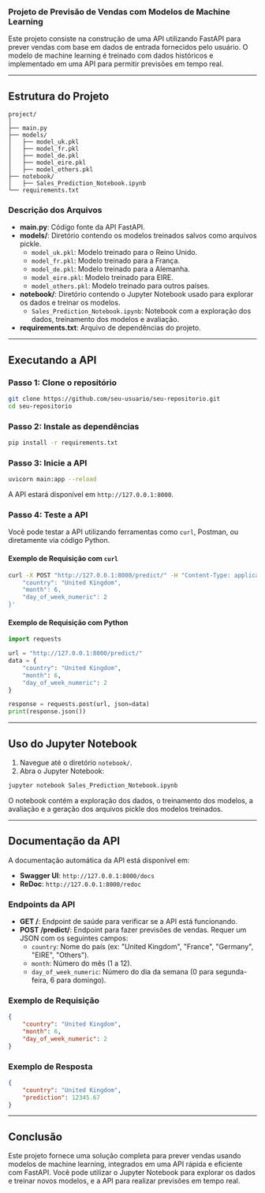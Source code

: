 ### Projeto de Previsão de Vendas com Modelos de Machine Learning

Este projeto consiste na construção de uma API utilizando FastAPI para prever vendas com base em dados de entrada fornecidos pelo usuário. O modelo de machine learning é treinado com dados históricos e implementado em uma API para permitir previsões em tempo real.

---

## Estrutura do Projeto

```
project/
│
├── main.py
├── models/
│   ├── model_uk.pkl
│   ├── model_fr.pkl
│   ├── model_de.pkl
│   ├── model_eire.pkl
│   ├── model_others.pkl
├── notebook/
│   ├── Sales_Prediction_Notebook.ipynb
└── requirements.txt
```

### Descrição dos Arquivos

- **main.py**: Código fonte da API FastAPI.
- **models/**: Diretório contendo os modelos treinados salvos como arquivos pickle.
  - `model_uk.pkl`: Modelo treinado para o Reino Unido.
  - `model_fr.pkl`: Modelo treinado para a França.
  - `model_de.pkl`: Modelo treinado para a Alemanha.
  - `model_eire.pkl`: Modelo treinado para EIRE.
  - `model_others.pkl`: Modelo treinado para outros países.
- **notebook/**: Diretório contendo o Jupyter Notebook usado para explorar os dados e treinar os modelos.
  - `Sales_Prediction_Notebook.ipynb`: Notebook com a exploração dos dados, treinamento dos modelos e avaliação.
- **requirements.txt**: Arquivo de dependências do projeto.

---

## Executando a API

### Passo 1: Clone o repositório

```sh
git clone https://github.com/seu-usuario/seu-repositorio.git
cd seu-repositorio
```

### Passo 2: Instale as dependências

```sh
pip install -r requirements.txt
```

### Passo 3: Inicie a API

```sh
uvicorn main:app --reload
```

A API estará disponível em `http://127.0.0.1:8000`.

### Passo 4: Teste a API

Você pode testar a API utilizando ferramentas como `curl`, Postman, ou diretamente via código Python.

#### Exemplo de Requisição com `curl`

```sh
curl -X POST "http://127.0.0.1:8000/predict/" -H "Content-Type: application/json" -d '{
    "country": "United Kingdom",
    "month": 6,
    "day_of_week_numeric": 2
}'
```

#### Exemplo de Requisição com Python

```python
import requests

url = "http://127.0.0.1:8000/predict/"
data = {
    "country": "United Kingdom",
    "month": 6,
    "day_of_week_numeric": 2
}

response = requests.post(url, json=data)
print(response.json())
```

---

## Uso do Jupyter Notebook

1. Navegue até o diretório `notebook/`.
2. Abra o Jupyter Notebook:

```sh
jupyter notebook Sales_Prediction_Notebook.ipynb
```

O notebook contém a exploração dos dados, o treinamento dos modelos, a avaliação e a geração dos arquivos pickle dos modelos treinados.

---

## Documentação da API

A documentação automática da API está disponível em:

- **Swagger UI**: `http://127.0.0.1:8000/docs`
- **ReDoc**: `http://127.0.0.1:8000/redoc`

### Endpoints da API

- **GET /**: Endpoint de saúde para verificar se a API está funcionando.
- **POST /predict/**: Endpoint para fazer previsões de vendas. Requer um JSON com os seguintes campos:
  - `country`: Nome do país (ex: "United Kingdom", "France", "Germany", "EIRE", "Others").
  - `month`: Número do mês (1 a 12).
  - `day_of_week_numeric`: Número do dia da semana (0 para segunda-feira, 6 para domingo).

### Exemplo de Requisição

```json
{
    "country": "United Kingdom",
    "month": 6,
    "day_of_week_numeric": 2
}
```

### Exemplo de Resposta

```json
{
    "country": "United Kingdom",
    "prediction": 12345.67
}
```

---

## Conclusão

Este projeto fornece uma solução completa para prever vendas usando modelos de machine learning, integrados em uma API rápida e eficiente com FastAPI. Você pode utilizar o Jupyter Notebook para explorar os dados e treinar novos modelos, e a API para realizar previsões em tempo real.